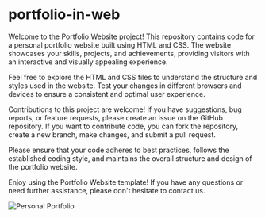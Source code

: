 # portfolio-in-web

Welcome to the Portfolio Website project! This repository contains code for a personal portfolio website built using HTML and CSS. The website showcases your skills, projects, and achievements, providing visitors with an interactive and visually appealing experience.

Feel free to explore the HTML and CSS files to understand the structure and styles used in the website. Test your changes in different browsers and devices to ensure a consistent and optimal user experience.

Contributions to this project are welcome! If you have suggestions, bug reports, or feature requests, please create an issue on the GitHub repository. If you want to contribute code, you can fork the repository, create a new branch, make changes, and submit a pull request.

Please ensure that your code adheres to best practices, follows the established coding style, and maintains the overall structure and design of the portfolio website.

Enjoy using the Portfolio Website template! If you have any questions or need further assistance, please don't hesitate to contact us.







![Personal Portfolio](https://github.com/skrafikulislam/portfolio-in-web/assets/92181518/693b6837-ee2e-422d-9d8c-38a832440eea)
